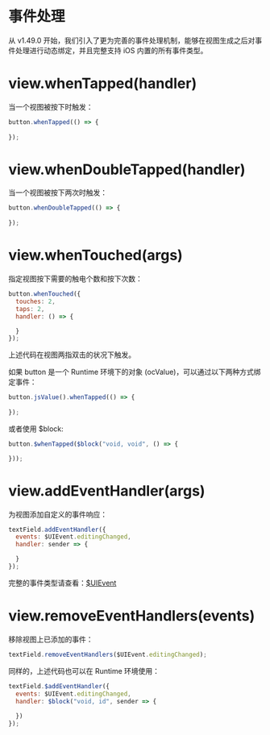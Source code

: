 # 事件处理

从 v1.49.0 开始，我们引入了更为完善的事件处理机制，能够在视图生成之后对事件处理进行动态绑定，并且完整支持 iOS 内置的所有事件类型。

# view.whenTapped(handler)

当一个视图被按下时触发：

```js
button.whenTapped(() => {
  
});
```

# view.whenDoubleTapped(handler)

当一个视图被按下两次时触发：

```js
button.whenDoubleTapped(() => {
  
});
```

# view.whenTouched(args)

指定视图按下需要的触电个数和按下次数：

```js
button.whenTouched({
  touches: 2,
  taps: 2,
  handler: () => {

  }
});
```

上述代码在视图两指双击的状况下触发。

如果 button 是一个 Runtime 环境下的对象 (ocValue)，可以通过以下两种方式绑定事件：

```js
button.jsValue().whenTapped(() => {
  
});
```

或者使用 $block:

```js
button.$whenTapped($block("void, void", () => {

}));
```

# view.addEventHandler(args)

为视图添加自定义的事件响应：

```js
textField.addEventHandler({
  events: $UIEvent.editingChanged,
  handler: sender => {

  }
});
```

完整的事件类型请查看：[$UIEvent](data/constant.md?id=uievent)

# view.removeEventHandlers(events)

移除视图上已添加的事件：

```js
textField.removeEventHandlers($UIEvent.editingChanged);
```

同样的，上述代码也可以在 Runtime 环境使用：

```js
textField.$addEventHandler({
  events: $UIEvent.editingChanged,
  handler: $block("void, id", sender => {
    
  })
});
```